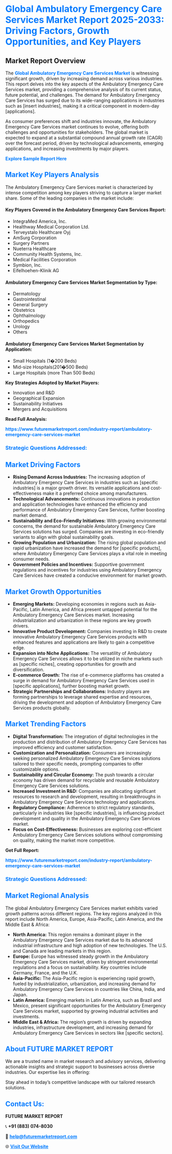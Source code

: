 <h1 style="color: #007BFF;">Global Ambulatory Emergency Care Services Market Report 2025-2033: Driving Factors, Growth Opportunities, and Key Players</h1>

<section id="overview">
<h2>Market Report Overview</h2>
<p>The <a href="https://www.futuremarketreport.com/industry-report/ambulatory-emergency-care-services-market" style="color: #007BFF; text-decoration: none;"><strong>Global Ambulatory Emergency Care Services Market</strong></a> is witnessing significant growth, driven by increasing demand across various industries. This report delves into the key aspects of the Ambulatory Emergency Care Services market, providing a comprehensive analysis of its current status, future potential, and challenges. The demand for Ambulatory Emergency Care Services has surged due to its wide-ranging applications in industries such as [insert industries], making it a critical component in modern-day [applications].</p>
<p>As consumer preferences shift and industries innovate, the Ambulatory Emergency Care Services market continues to evolve, offering both challenges and opportunities for stakeholders. The global market is expected to expand at a substantial compound annual growth rate (CAGR) over the forecast period, driven by technological advancements, emerging applications, and increasing investments by major players.</p>
</section>

<section id="overview">
<p><a href="https://www.futuremarketreport.com/request-sample/reportId=78344" style="color: #007BFF; text-decoration: none;"><strong>Explore Sample Report Here</strong></a></p>
</section>

<section id="key-players">
<h2 style="color: #007BFF;">Market Key Players Analysis</h2>
<p>The Ambulatory Emergency Care Services market is characterized by intense competition among key players striving to capture a larger market share. Some of the leading companies in the market include:</p>
<h4>Key Players Covered in the Ambulatory Emergency Care Services Report:</h4>
<ul><li>IntegraMed America, Inc.</li><li>Healthway Medical Corporation Ltd.</li><li>Terveystalo Healthcare Oyj</li><li>AmSurg Corporation</li><li>Surgery Partners</li><li>Nueterra Healthcare</li><li>Community Health Systems, Inc.</li><li>Medical Facilities Corporation</li><li>Symbion, Inc.</li><li>Eifelhoehen-Klinik AG</li></ul>
<h4>Ambulatory Emergency Care Services Market Segmentation by Type:</h4>
<ul><li>Dermatology</li><li>Gastrointestinal</li><li>General Surgery</li><li>Obstetrics</li><li>Ophthalmology</li><li>Orthopedics</li><li>Urology</li><li>Others</li></ul>

<h4>Ambulatory Emergency Care Services Market Segmentation by Application:</h4>
<ul><li>Small Hospitals (1�200 Beds)</li><li>Mid-size Hospitals(201�500 Beds)</li><li>Large Hospitals (more Than 500 Beds)</li></ul>
<p><strong>Key Strategies Adopted by Market Players:</strong></p>
<ul>
<li>Innovation and R&D</li>
<li>Geographical Expansion</li>
<li>Sustainability Initiatives</li>
<li>Mergers and Acquisitions</li>
</ul>
</section>

<section>
<p><strong>Read Full Analysis: </strong></p><a href="https://www.futuremarketreport.com/industry-report/ambulatory-emergency-care-services-market" style="color: #007BFF; text-decoration: none;"><strong>https://www.futuremarketreport.com/industry-report/ambulatory-emergency-care-services-market</strong></a>
<h3 style="color: #007BFF;">Strategic Questions Addressed:</h3>
</section>

<section id="driving-factors">
<h2 style="color: #007BFF;">Market Driving Factors</h2>
<ul>
<li><strong>Rising Demand Across Industries:</strong> The increasing adoption of Ambulatory Emergency Care Services in industries such as [specific industries] is a major growth driver. Its versatile applications and cost-effectiveness make it a preferred choice among manufacturers.</li>
<li><strong>Technological Advancements:</strong> Continuous innovations in production and application technologies have enhanced the efficiency and performance of Ambulatory Emergency Care Services, further boosting market demand.</li>
<li><strong>Sustainability and Eco-Friendly Initiatives:</strong> With growing environmental concerns, the demand for sustainable Ambulatory Emergency Care Services solutions has surged. Companies are investing in eco-friendly variants to align with global sustainability goals.</li>
<li><strong>Growing Population and Urbanization:</strong> The rising global population and rapid urbanization have increased the demand for [specific products], where Ambulatory Emergency Care Services plays a vital role in meeting consumer needs.</li>
<li><strong>Government Policies and Incentives:</strong> Supportive government regulations and incentives for industries using Ambulatory Emergency Care Services have created a conducive environment for market growth.</li>
</ul>
</section>

<section id="growth-opportunities">
<h2 style="color: #007BFF;">Market Growth Opportunities</h2>
<ul>
<li><strong>Emerging Markets:</strong> Developing economies in regions such as Asia-Pacific, Latin America, and Africa present untapped potential for the Ambulatory Emergency Care Services market. Increasing industrialization and urbanization in these regions are key growth drivers.</li>
<li><strong>Innovative Product Development:</strong> Companies investing in R&D to create innovative Ambulatory Emergency Care Services products with enhanced features and applications are likely to gain a competitive edge.</li>
<li><strong>Expansion into Niche Applications:</strong> The versatility of Ambulatory Emergency Care Services allows it to be utilized in niche markets such as [specific niches], creating opportunities for growth and diversification.</li>
<li><strong>E-commerce Growth:</strong> The rise of e-commerce platforms has created a surge in demand for Ambulatory Emergency Care Services used in [specific applications], further boosting market growth.</li>
<li><strong>Strategic Partnerships and Collaborations:</strong> Industry players are forming partnerships to leverage shared expertise and resources, driving the development and adoption of Ambulatory Emergency Care Services products globally.</li>
</ul>
</section>

<section id="trending-factors">
<h2 style="color: #007BFF;">Market Trending Factors</h2>
<ul>
<li><strong>Digital Transformation:</strong> The integration of digital technologies in the production and distribution of Ambulatory Emergency Care Services has improved efficiency and customer satisfaction.</li>
<li><strong>Customization and Personalization:</strong> Consumers are increasingly seeking personalized Ambulatory Emergency Care Services solutions tailored to their specific needs, prompting companies to offer customizable options.</li>
<li><strong>Sustainability and Circular Economy:</strong> The push towards a circular economy has driven demand for recyclable and reusable Ambulatory Emergency Care Services solutions.</li>
<li><strong>Increased Investment in R&D:</strong> Companies are allocating significant resources to research and development, resulting in breakthroughs in Ambulatory Emergency Care Services technology and applications.</li>
<li><strong>Regulatory Compliance:</strong> Adherence to strict regulatory standards, particularly in industries like [specific industries], is influencing product development and quality in the Ambulatory Emergency Care Services market.</li>
<li><strong>Focus on Cost-Effectiveness:</strong> Businesses are exploring cost-efficient Ambulatory Emergency Care Services solutions without compromising on quality, making the market more competitive.</li>
</ul>
</section>

<section>
<p><strong>Get Full Report: </strong></p><a href="https://www.futuremarketreport.com/industry-report/ambulatory-emergency-care-services-market" style="color: #007BFF; text-decoration: none;"><strong>https://www.futuremarketreport.com/industry-report/ambulatory-emergency-care-services-market</strong></a>
<h3 style="color: #007BFF;">Strategic Questions Addressed:</h3>
</section>


<section id="regional-analysis">
<h2 style="color: #007BFF;">Market Regional Analysis</h2>
<p>The global Ambulatory Emergency Care Services market exhibits varied growth patterns across different regions. The key regions analyzed in this report include North America, Europe, Asia-Pacific, Latin America, and the Middle East & Africa:</p>
<ul>
<li><strong>North America:</strong> This region remains a dominant player in the Ambulatory Emergency Care Services market due to its advanced industrial infrastructure and high adoption of new technologies. The U.S. and Canada are leading markets in this region.</li>
<li><strong>Europe:</strong> Europe has witnessed steady growth in the Ambulatory Emergency Care Services market, driven by stringent environmental regulations and a focus on sustainability. Key countries include Germany, France, and the U.K.</li>
<li><strong>Asia-Pacific:</strong> The Asia-Pacific region is experiencing rapid growth, fueled by industrialization, urbanization, and increasing demand for Ambulatory Emergency Care Services in countries like China, India, and Japan.</li>
<li><strong>Latin America:</strong> Emerging markets in Latin America, such as Brazil and Mexico, present significant opportunities for the Ambulatory Emergency Care Services market, supported by growing industrial activities and investments.</li>
<li><strong>Middle East & Africa:</strong> The region’s growth is driven by expanding industries, infrastructure development, and increasing demand for Ambulatory Emergency Care Services in sectors like [specific sectors].</li>
</ul>
</section>

<footer>
<h2 style="color: #007BFF;">About FUTURE MARKET REPORT</h2>
<p>We are a trusted name in market research and advisory services, delivering actionable insights and strategic support to businesses across diverse industries. Our expertise lies in offering:</p>

<p>Stay ahead in today’s competitive landscape with our tailored research solutions.</p>

<h2 style="color: #007BFF;">Contact Us:</h2>
<p><strong>FUTURE MARKET REPORT</strong></p>
<p>📞 <strong>+91 (883) 074-8030</strong></p>
<p>📧 <strong><a href="mailto:help@futuremarketreport.com" style="color: #007BFF;">help@futuremarketreport.com</a></strong></p>
<p>🌐 <strong><a href="https://www.futuremarketreport.com/" style="color: #007BFF;">Visit Our Website</a></strong></p>
</footer>